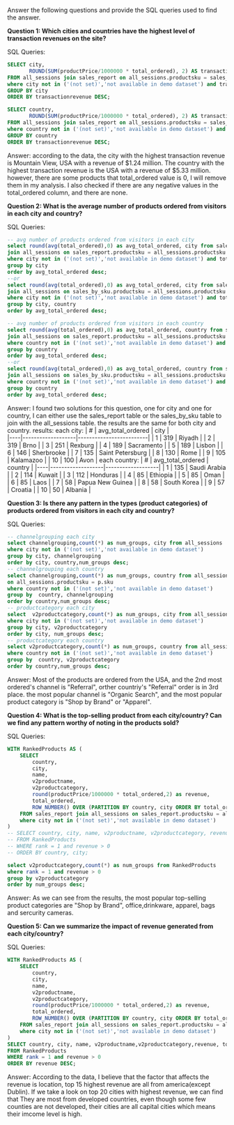 Answer the following questions and provide the SQL queries used to find the answer.

    
**Question 1: Which cities and countries have the highest level of transaction revenues on the site?**


SQL Queries:
```SQL
SELECT city, 
       ROUND(SUM(productPrice/1000000 * total_ordered), 2) AS transactionrevenue 
FROM all_sessions join sales_report on all_sessions.productsku = sales_report.productsku
where city not in ('(not set)','not available in demo dataset') and transactionrevenue > 0
GROUP BY city
ORDER BY transactionrevenue DESC;

SELECT country, 
       ROUND(SUM(productPrice/1000000 * total_ordered), 2) AS transactionrevenue 
FROM all_sessions join sales_report on all_sessions.productsku = sales_report.productsku
where country not in ('(not set)','not available in demo dataset') and transactionrevenue > 0
GROUP BY country
ORDER BY transactionrevenue DESC;
```
Answer:
according to the data, the city with the highest transaction revenue is Mountain View, USA with a revenue of $1.24 million. The country with the highest transaction revenue is the USA with a revenue of $5.33 million. however, there are some products that total_ordered value is 0, I will remove them in my analysis. I also checked if there are any negative values in the total_ordered column, and there are none.



**Question 2: What is the average number of products ordered from visitors in each city and country?**


SQL Queries:
```SQL
-- avg number of products ordered from visitors in each city
select round(avg(total_ordered),0) as avg_total_ordered, city from sales_report
join all_sessions on sales_report.productsku = all_sessions.productsku
where city not in ('(not set)','not available in demo dataset') and total_ordered > 0
group by city
order by avg_total_ordered desc;
--or
select round(avg(total_ordered),0) as avg_total_ordered, city from sales_by_sku
join all_sessions on sales_by_sku.productsku = all_sessions.productsku
where city not in ('(not set)','not available in demo dataset') and total_ordered > 0
group by city, country
order by avg_total_ordered desc;

-- avg number of products ordered from visitors in each country
select round(avg(total_ordered),0) as avg_total_ordered, country from sales_report
join all_sessions on sales_report.productsku = all_sessions.productsku
where country not in ('(not set)','not available in demo dataset') and total_ordered > 0
group by country
order by avg_total_ordered desc;
--or
select round(avg(total_ordered),0) as avg_total_ordered, country from sales_by_sku
join all_sessions on sales_by_sku.productsku = all_sessions.productsku
where country not in ('(not set)','not available in demo dataset') and total_ordered > 0
group by country
order by avg_total_ordered desc;
```

Answer:
I found two solutions for this question, one for city and one for country, I can either use the sales_report table or the sales_by_sku table to join with the all_sessions table. 
the results are the same for both city and country.
results:
each city:
| #  | avg_total_ordered | city                    |      
|----|-------------------|-------------------------|
| 1  | 319               | Riyadh                  |
| 2  | 319               | Brno                    |
| 3  | 251               | Rexburg                 |
| 4  | 189               | Sacramento              |
| 5  | 189               | Lisbon                  |
| 6  | 146               | Sherbrooke              |
| 7  | 135               | Saint Petersburg        |
| 8  | 130               | Rome                    |
| 9  | 105               | Kalamazoo               |
| 10 | 100               | Avon                    |
each country:
| #  | avg_total_ordered | country           |
|----|-------------------|-------------------|
| 1  | 135               | Saudi Arabia      |
| 2  | 114               | Kuwait            |
| 3  | 112               | Honduras          |
| 4  | 85                | Ethiopia          |
| 5  | 85                | Oman              |
| 6  | 85                | Laos              |
| 7  | 58                | Papua New Guinea  |
| 8  | 58                | South Korea       |
| 9  | 57                | Croatia           |
| 10 | 50                | Albania           |



**Question 3: Is there any pattern in the types (product categories) of products ordered from visitors in each city and country?**


SQL Queries:
```SQL
-- channelgrouping each city
select channelgrouping,count(*) as num_groups, city from all_sessions 
where city not in ('(not set)','not available in demo dataset')
group by city, channelgrouping
order by city, country,num_groups desc;
-- channelgrouping each country
select channelgrouping,count(*) as num_groups, country from all_sessions join products p 
on all_sessions.productsku = p.sku
where country not in ('(not set)','not available in demo dataset')
group by  country, channelgrouping
order by country,num_groups desc;
-- productcategory each city
select  v2productcategory,count(*) as num_groups, city from all_sessions 
where city not in ('(not set)','not available in demo dataset')
group by city, v2productcategory
order by city, num_groups desc;
-- productcategory each country
select v2productcategory,count(*) as num_groups, country from all_sessions 
where country not in ('(not set)','not available in demo dataset')
group by  country, v2productcategory
order by country,num_groups desc;
```

Answer:
Most of the products are ordered from the USA, and the 2nd most ordered's channel is "Referral", orther countriy's "Referral" order is in 3rd place. the most popular channel is "Organic Search", and the most popular product category is "Shop by Brand" or "Apparel".



**Question 4: What is the top-selling product from each city/country? Can we find any pattern worthy of noting in the products sold?**


SQL Queries:
```SQL
WITH RankedProducts AS (
    SELECT
        country,
        city,
        name,
        v2productname,
        v2productcategory,
        round(productPrice/1000000 * total_ordered,2) as revenue,
        total_ordered,
        ROW_NUMBER() OVER (PARTITION BY country, city ORDER BY total_ordered DESC) AS rank
    FROM sales_report join all_sessions on sales_report.productsku = all_sessions.productsku
    where city not in ('(not set)','not available in demo dataset')
)
-- SELECT country, city, name, v2productname, v2productcategory, revenue, total_ordered
-- FROM RankedProducts
-- WHERE rank = 1 and revenue > 0
-- ORDER BY country, city;

select v2productcategory,count(*) as num_groups from RankedProducts
where rank = 1 and revenue > 0
group by v2productcategory
order by num_groups desc;
```

Answer:
As we can see from the results, the most popular top-selling product categories are "Shop by Brand", office,drinkware, apparel, bags and sercurity cameras. 



**Question 5: Can we summarize the impact of revenue generated from each city/country?**

SQL Queries:
```SQL
WITH RankedProducts AS (
    SELECT
        country,
        city,
        name,
        v2productname,
        v2productcategory,
        round(productPrice/1000000 * total_ordered,2) as revenue,
        total_ordered,
        ROW_NUMBER() OVER (PARTITION BY country, city ORDER BY total_ordered DESC) AS rank
    FROM sales_report join all_sessions on sales_report.productsku = all_sessions.productsku
    where city not in ('(not set)','not available in demo dataset')
)
SELECT country, city, name, v2productname,v2productcategory,revenue, total_ordered
FROM RankedProducts
WHERE rank = 1 and revenue > 0
ORDER BY revenue DESC;
```


Answer:
According to the data, I believe that the factor that affects the revenue is location, top 15 highest revenue are all from america(except Dublin). If we take a look on top 20 cities with highest revenue, we can find that They are most from developed countries, even though some few counties are not developed, their cities are all capital cities which means their imcome level is high.





